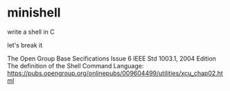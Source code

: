 # minishell
write a shell in C

let's break it

The Open Group Base Secifications Issue 6
IEEE Std 1003.1, 2004 Edition
The definition of the Shell Command Language:
https://pubs.opengroup.org/onlinepubs/009604499/utilities/xcu_chap02.html
